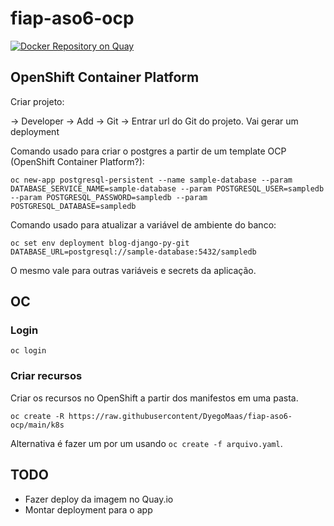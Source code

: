 # fiap-aso6-ocp

[![Docker Repository on Quay](https://quay.io/repository/dyego_maas/the-library/status "Docker Repository on Quay")](https://quay.io/repository/dyego_maas/the-library)

## OpenShift Container Platform

Criar projeto:

-> Developer -> Add -> Git -> Entrar url do Git do projeto. Vai gerar um deployment

Comando usado para criar o postgres a partir de um template OCP (OpenShift Container Platform?):
 
```
oc new-app postgresql-persistent --name sample-database --param DATABASE_SERVICE_NAME=sample-database --param POSTGRESQL_USER=sampledb --param POSTGRESQL_PASSWORD=sampledb --param POSTGRESQL_DATABASE=sampledb
```

Comando usado para atualizar a variável de ambiente do banco:

```
oc set env deployment blog-django-py-git DATABASE_URL=postgresql://sample-database:5432/sampledb
```

O mesmo vale para outras variáveis e secrets da aplicação.

## OC

### Login

`oc login`

### Criar recursos

Criar os recursos no OpenShift a partir dos manifestos em uma pasta.

`oc create -R https://raw.githubusercontent/DyegoMaas/fiap-aso6-ocp/main/k8s`

Alternativa é fazer um por um usando `oc create -f arquivo.yaml`.






## TODO

- Fazer deploy da imagem no Quay.io
- Montar deployment para o app